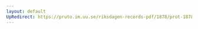 ```yaml
---
layout: default
UpRedirect: https://pruto.im.uu.se/riksdagen-records-pdf/1878/prot-1878--ak--005/prot-1878--ak--005_007.pdf
---
```

